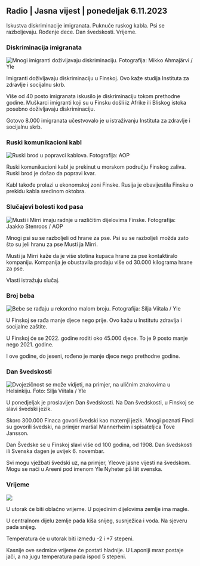 ## Radio \| Jasna vijest \| ponedeljak 6.11.2023

Iskustva diskriminacije imigranata. Puknuće ruskog kabla. Psi se razboljevaju. Rođenje dece. Dan švedskosti. Vrijeme.

### Diskriminacija imigranata

![Mnogi imigranti doživljavaju diskriminaciju. Fotografija: Mikko Ahmajärvi / Yle](https://images.cdn.yle.fi/image/upload/c_crop,h_2485,w_4419,x_0,y_114/ar_1.7777777777777777,c_fill,g_faces,wd_12_5,wd_1275.q_auto:eco/f_auto/fl_lossy/v1698074800/39-115894164df61298ec3e)

Imigranti doživljavaju diskriminaciju u Finskoj. Ovo kaže studija Instituta za zdravlje i socijalnu skrb.

Više od 40 posto imigranata iskusilo je diskriminaciju tokom prethodne godine. Muškarci imigranti koji su u Finsku došli iz Afrike ili Bliskog istoka posebno doživljavaju diskriminaciju.

Gotovo 8.000 imigranata učestvovalo je u istraživanju Instituta za zdravlje i socijalnu skrb.

### Ruski komunikacioni kabl

![Ruski brod u popravci kablova. Fotografija: AOP](https://images.cdn.yle.fi/image/upload/c_crop,h_3283,w_5838,x_0,y_380/ar_1.7777777777777777,c_fill,g_faces,h_670/w_pr_120:/f_auto/fl_lossy/v1699268142/39-11962776548c5acae94c)

Ruski komunikacioni kabl je prekinut u morskom području Finskog zaliva. Ruski brod je došao da popravi kvar.

Kabl takođe prolazi u ekonomskoj zoni Finske. Rusija je obavijestila Finsku o prekidu kabla sredinom oktobra.

### Slučajevi bolesti kod pasa

![Musti i Mirri imaju radnje u različitim dijelovima Finske. Fotografija: Jaakko Stenroos / AOP](https://images.cdn.yle.fi/image/upload/c_crop,h_2746,w_4883,x_0,y_452/ar_1.7777777777777777,c_fill,g_faces,wd_1275,wd_1275.q_auto:eco/f_auto/fl_lossy/v1699194714/39-11960056547a6fe024cd)

Mnogi psi su se razboljeli od hrane za pse. Psi su se razboljeli možda zato što su jeli hranu za pse Musti ja Mirri.

Musti ja Mirri kaže da je više stotina kupaca hrane za pse kontaktiralo kompaniju. Kompanija je obustavila prodaju više od 30.000 kilograma hrane za pse.

Vlasti istražuju slučaj.

### Broj beba

![Bebe se rađaju u rekordno malom broju. Fotografija: Silja Viitala / Yle](https://images.cdn.yle.fi/image/upload/c_crop,h_2812,w_5000,x_0,y_233/ar_1.7777777777777777,c_fill,g_faces,h_1270,h_1270.q_auto:eco/f_auto/fl_lossy/v1697805617/39-1189261653274b0907f5)

U Finskoj se rađa manje djece nego prije. Ovo kažu u Institutu zdravlja i socijalne zaštite.

U Finskoj će se 2022. godine roditi oko 45.000 djece. To je 9 posto manje nego 2021. godine.

I ove godine, do jeseni, rođeno je manje djece nego prethodne godine.

### Dan švedskosti

![Dvojezičnost se može vidjeti, na primjer, na uličnim znakovima u Helsinkiju. Foto: Silja Viitala / Yle](https://images.cdn.yle.fi/image/upload/c_crop,h_2813,w_5000,x_0,y_0/ar_1.7777777777777777,c_fill,g_faces,h_6100/d_pr,q_auto:eco/f_auto/fl_lossy/v1615970514/39-7850546051bda715b05)

U ponedjeljak je proslavljen Dan švedskosti. Na Dan švedskosti, u Finskoj se slavi švedski jezik.

Skoro 300.000 Finaca govori švedski kao maternji jezik. Mnogi poznati Finci su govorili švedski, na primjer maršal Mannerheim i spisateljica Tove Jansson.

Dan Švedske se u Finskoj slavi više od 100 godina, od 1908. Dan švedskosti ili Svenska dagen je uvijek 6. novembar.

Svi mogu vježbati švedski uz, na primjer, Yleove jasne vijesti na švedskom. Mogu se naći u Areeni pod imenom Yle Nyheter på lät svenska.

### Vrijeme

![](https://images.cdn.yle.fi/image/upload/c_crop,h_1080,w_1919,x_0,y_0/ar_1.7777777777777777,c_fill,g_faces,h_675,w_1200/epr_1200/epr_1200/f_auto/fl_lossy/v1699290254/39-119671665491c7602c1a)

U utorak će biti oblačno vrijeme. U pojedinim dijelovima zemlje ima magle.

U centralnom dijelu zemlje pada kiša snijeg, susnježica i voda. Na sjeveru pada snijeg.

Temperatura će u utorak biti između -2 i +7 stepeni.

Kasnije ove sedmice vrijeme će postati hladnije. U Laponiji mraz postaje jači, a na jugu temperatura pada ispod 5 stepeni.